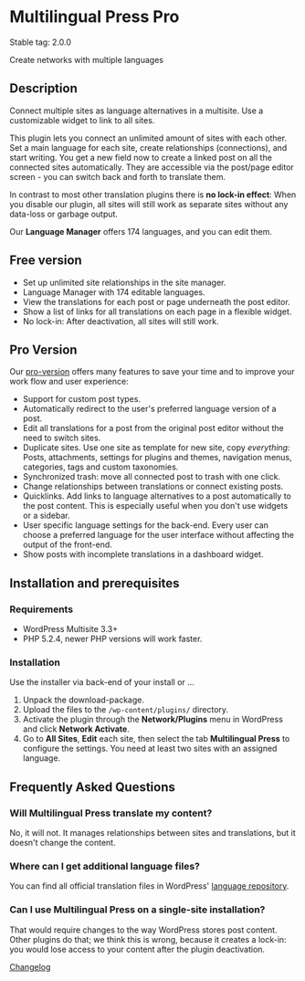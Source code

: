 # Multilingual Press Pro

Stable tag: 2.0.0

Create networks with multiple languages

## Description

Connect multiple sites as language alternatives in a multisite. Use a
customizable widget to link to all sites.

This plugin lets you connect an unlimited amount of sites with each other.
Set a main language for each site, create relationships (connections), and start
writing. You get a new field now to create a linked post on all the connected
sites automatically.
They are accessible via the post/page editor screen - you can switch back and
forth to translate them.

In contrast to most other translation plugins there is **no lock-in effect**:
When you disable our plugin, all sites will still work as separate sites without
any data-loss or garbage output.

Our **Language Manager** offers 174 languages, and you can edit them.

## Free version

- Set up unlimited site relationships in the site manager.
- Language Manager with 174 editable languages.
- View the translations for each post or page underneath the post editor.
- Show a list of links for all translations on each page in a flexible widget.
- No lock-in: After deactivation, all sites will still work.

## Pro Version

Our [pro-version](http://marketpress.com/product/multilingual-press-pro/) offers many features to
save your time and to improve your work flow and user experience:

- Support for custom post types.
- Automatically redirect to the user's preferred language version of a post.
- Edit all translations for a post from the original post editor without the need to switch sites.
- Duplicate sites. Use one site as template for new site, copy *everything:* Posts, attachments,
  settings for plugins and themes, navigation menus, categories, tags and custom taxonomies.
- Synchronized trash: move all connected post to trash with one click.
- Change relationships between translations or connect existing posts.
- Quicklinks. Add links to language alternatives to a post automatically to the post content. This
  is especially useful when you don't use widgets or a sidebar.
- User specific language settings for the back-end. Every user can choose a preferred language for
  the user interface without affecting the output of the front-end.
- Show posts with incomplete translations in a dashboard widget.

## Installation and prerequisites

### Requirements

* WordPress Multisite 3.3+
* PHP 5.2.4, newer PHP versions will work faster.

### Installation
Use the installer via back-end of your install or ...

1. Unpack the download-package.
2. Upload the files to the `/wp-content/plugins/` directory.
3. Activate the plugin through the **Network/Plugins** menu in WordPress and click **Network Activate**.
4. Go to **All Sites**, **Edit** each site, then select the tab **Multilingual Press** to configure the
   settings. You need at least two sites with an assigned language.

## Frequently Asked Questions

### Will Multilingual Press translate my content?

No, it will not. It manages relationships between sites and translations, but it doesn't change the content.

### Where can I get additional language files?

You can find all official translation files in WordPress' [language repository](http://i18n.svn.wordpress.org/).

### Can I use Multilingual Press on a single-site installation?

That would require changes to the way WordPress stores post content. Other plugins
do that; we think this is wrong, because it creates a lock-in: you would lose
access to your content after the plugin deactivation.

[Changelog](changelog.md)
